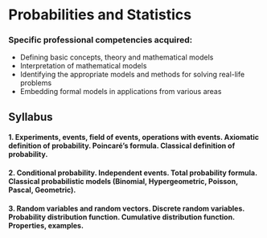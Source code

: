 # Probabilities and Statistics

### Specific professional competencies acquired:
- Defining basic concepts, theory and mathematical models
- Interpretation of mathematical models
- Identifying the appropriate models and methods for solving real-life problems
- Embedding formal models in applications from various areas

## Syllabus
#### 1. Experiments, events, field of events, operations with events. Axiomatic definition of probability. Poincaré’s formula. Classical definition of probability.
#### 2. Conditional probability. Independent events. Total probability formula. Classical probabilistic models (Binomial, Hypergeometric, Poisson, Pascal, Geometric).
#### 3. Random variables and random vectors. Discrete random variables. Probability distribution function. Cumulative distribution function. Properties, examples.
